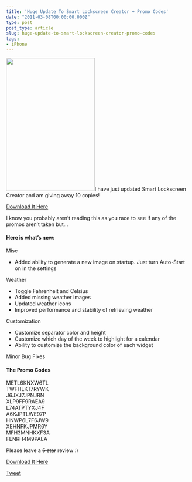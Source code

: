 ```yaml
---
title: 'Huge Update To Smart Lockscreen Creator + Promo Codes'
date: "2011-03-08T00:00:00.000Z"
type: post 
post_type: article
slug: huge-update-to-smart-lockscreen-creator-promo-codes
tags: 
- iPhone
---
```

<img class="alignright" title="Smart Lockscreen Creator" src="http://a1.mzstatic.com/us/r1000/027/Purple/7f/68/53/mzl.vipehwvy.png" alt="" width="242" height="363" />I have just updated Smart Lockscreen Creator and am giving away 10 copies!

[Download It Here][1]

I know you probably aren&#8217;t reading this as you race to see if any of the promos aren&#8217;t taken but&#8230;

#### Here is what&#8217;s new:

Misc  
* Added ability to generate a new image on startup. Just turn Auto-Start on in the settings

Weather  
* Toggle Fahrenheit and Celsius  
* Added missing weather images  
* Updated weather icons  
* Improved performance and stability of retrieving weather

Customization  
* Customize separator color and height  
* Customize which day of the week to highlight for a calendar  
* Ability to customize the background color of each widget

Minor Bug Fixes

#### The Promo Codes

METL6KNXW6TL  
TWFHLKT7RYWK  
J6JXJ7JPNJRN  
XLP9FF9RAEA9  
L74ATPTYXJ4F  
A6KJPTLWE97P  
HNWP6L7F6JW9  
XEHNFKJPMR6Y  
MFH3MNHKXF3A  
FENRH4M9PAEA

Please leave a <del>5 star</del> review <img src="http://brandontreb.com/wp-includes/images/smilies/simple-smile.png" alt=":)" class="wp-smiley" style="height: 1em; max-height: 1em;" />

[Download It Here][1]

<div style="">
  <a href="http://twitter.com/share" class="twitter-share-button" data-count="horizontal" data-text="Huge Update To Smart Lockscreen Creator + Promo Codes" data-url="http://brandontreb.com/huge-update-to-smart-lockscreen-creator-promo-codes"  data-via="brandontreb" data-related="brandontreb:">Tweet</a>
</div>

 [1]: http://j.mp/haelbH
